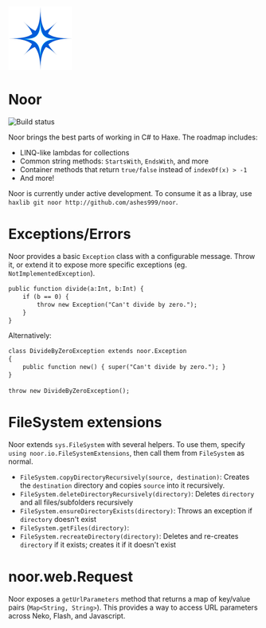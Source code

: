 ![logo](logo.png)

# Noor

![Build status](https://travis-ci.org/ashes999/noor.svg)

Noor brings the best parts of working in C# to Haxe. The roadmap includes:

- LINQ-like lambdas for collections
- Common string methods: `StartsWith`, `EndsWith`, and more
- Container methods that return `true/false` instead of `indexOf(x) > -1`
- And more!

Noor is currently under active development. To consume it as a libray, use `haxlib git noor http://github.com/ashes999/noor`.

# Exceptions/Errors

Noor provides a basic `Exception` class with a configurable message. Throw it, or extend it to expose more specific exceptions (eg. `NotImplementedException`).

```
public function divide(a:Int, b:Int) {
    if (b == 0) {
        throw new Exception("Can't divide by zero.");
    }
}
```

Alternatively:

```
class DivideByZeroException extends noor.Exception
{
    public function new() { super("Can't divide by zero."); }
}

throw new DivideByZeroException();
```

# FileSystem extensions

Noor extends `sys.FileSystem` with several helpers. To use them, specify `using noor.io.FileSystemExtensions`, then call them from `FileSystem` as normal.

- `FileSystem.copyDirectoryRecursively(source, destination)`: Creates the `destination` directory and copies `source` into it recursively.
- `FileSystem.deleteDirectoryRecursively(directory)`: Deletes `directory` and all files/subfolders recursively
 - `FileSystem.ensureDirectoryExists(directory)`: Throws an exception if `directory` doesn't exist 
 - `FileSystem.getFiles(directory)`:
 - `FileSystem.recreateDirectory(directory)`: Deletes and re-creates `directory` if it exists; creates it if it doesn't exist
  
# noor.web.Request

Noor exposes a `getUrlParameters` method that returns a map of key/value pairs (`Map<String, String>`). This provides a way to access URL parameters across Neko, Flash, and Javascript.